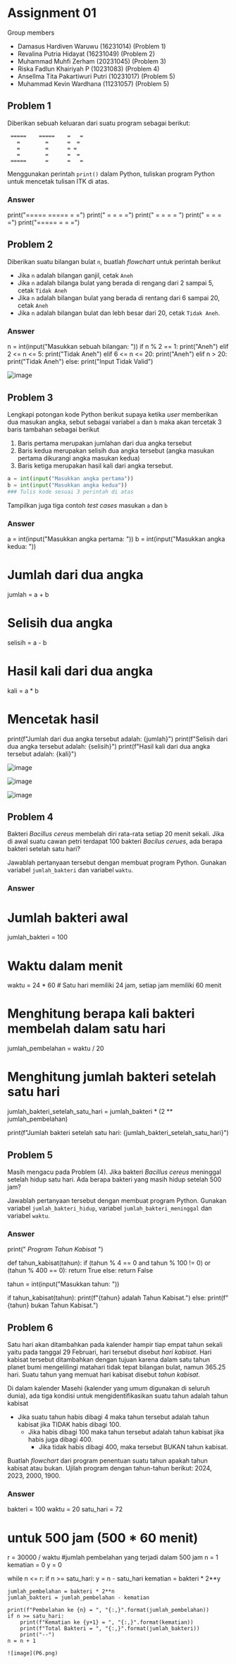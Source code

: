 # Assignment 01

Group members
- Damasus Hardiven Waruwu (16231014) (Problem 1)
- Revalina Putria Hidayat (16231049) (Problem 2)
- Muhammad Muhfi Zerham (20231045) (Problem 3)
- Riska Fadlun Khairiyah P (10231083) (Problem 4)
- Ansellma Tita Pakartiwuri Putri  (10231017) (Problem 5)
- Muhammad Kevin Wardhana (11231057) (Problem 5)

## Problem 1

Diberikan sebuah keluaran dari suatu program sebagai berikut:

```
 =====    =====    =   =
   =        =      =  =
   =        =      = = 
   =        =      =  =
 =====      =      =   =
```

Menggunakan perintah `print()` dalam Python, tuliskan program
Python untuk mencetak tulisan ITK di atas.

### Answer

print("=====    =====    =   =")
print("  =        =      =  =")
print("  =        =      = = ")
print("  =        =      =  =")
print("=====      =      =   =")

## Problem 2
Diberikan suatu bilangan bulat `n`, buatlah _flowchart_ untuk perintah berikut
- Jika `n` adalah bilangan ganjil, cetak `Aneh`
- Jika `n` adalah bilanga bulat yang berada di rengang dari 2 sampai 5,
  cetak `Tidak Aneh`
- Jika `n` adalah bilangan bulat yang berada di rentang dari 6 sampai 20,
  cetak `Aneh`
- Jika `n` adalah bilangan bulat dan lebh besar dari 20, cetak `Tidak Aneh`.

### Answer

n = int(input("Masukkan sebuah bilangan: "))
if n % 2 == 1:
    print("Aneh")
elif 2 <= n <= 5:
    print("Tidak Aneh")
elif 6 <= n <= 20:
    print("Aneh")
elif n > 20:
    print("Tidak Aneh")
else:
    print("Input Tidak Valid")

![image](P2.png)

## Problem 3
Lengkapi potongan kode Python berikut supaya ketika _user_ memberikan 
dua masukan angka, sebut sebagai variabel `a` dan `b` maka akan 
tercetak 3 baris tambahan sebagai berikut
1. Baris pertama merupakan jumlahan dari dua angka tersebut
2. Baris kedua merupakan selisih dua angka tersebut (angka masukan pertama 
   dikurangi angka masukan kedua)
3. Baris ketiga merupakan hasil kali dari angka tersebut.

```py
a = int(input("Masukkan angka pertama"))
b = int(input("Masukkan angka kedua"))
### Tulis kode sesuai 3 perintah di atas 
```

Tampilkan juga tiga contoh _test cases_ masukan `a` dan `b`

### Answer

a = int(input("Masukkan angka pertama: "))
b = int(input("Masukkan angka kedua: "))

# Jumlah dari dua angka
jumlah = a + b

# Selisih dua angka
selisih = a - b

# Hasil kali dari dua angka
kali = a * b

# Mencetak hasil
print(f"Jumlah dari dua angka tersebut adalah: {jumlah}")
print(f"Selisih dari dua angka tersebut adalah: {selisih}")
print(f"Hasil kali dari dua angka tersebut adalah: {kali}")

![image](P3_1.png)

![image](P3_2.png)

![image](P3_3.png)

## Problem 4
Bakteri _Bacillus cereus_ membelah diri rata-rata setiap 20 menit sekali.
Jika di awal suatu cawan petri terdapat 100 bakteri _Bacilus cerues_, 
ada berapa bakteri setelah satu hari?

Jawablah pertanyaan tersebut dengan membuat program Python.
Gunakan variabel `jumlah_bakteri` dan variabel `waktu`.

### Answer

# Jumlah bakteri awal 
jumlah_bakteri = 100

# Waktu dalam menit
waktu = 24 * 60  # Satu hari memiliki 24 jam, setiap jam memiliki 60 menit

# Menghitung berapa kali bakteri membelah dalam satu hari
jumlah_pembelahan = waktu / 20

# Menghitung jumlah bakteri setelah satu hari
jumlah_bakteri_setelah_satu_hari = jumlah_bakteri * (2 ** jumlah_pembelahan)

print(f"Jumlah bakteri setelah satu hari: {jumlah_bakteri_setelah_satu_hari}")

## Problem 5
Masih mengacu pada Problem (4). Jika bakteri _Bacillus cereus_ 
meninggal setelah hidup satu hari. Ada berapa bakteri 
yang masih hidup setelah 500 jam?

Jawablah pertanyaan tersebut dengan membuat program Python.
Gunakan variabel `jumlah_bakteri_hidup`, variabel `jumlah_bakteri_meninggal` dan variabel `waktu`.

### Answer

print(" *Program Tahun Kabisat* ")

def tahun_kabisat(tahun):
    if (tahun % 4 == 0 and tahun % 100 != 0) or (tahun % 400 == 0):
        return True
    else:
        return False

tahun = int(input("Masukkan tahun: "))

if tahun_kabisat(tahun):
    print(f"{tahun} adalah Tahun Kabisat.")
else:
    print(f"{tahun} bukan Tahun Kabisat.")

## Problem 6
Satu hari akan ditambahkan pada kalender hampir tiap empat tahun sekali
yaitu pada tanggal 29 Februari, hari tersebut disebut _hari kabisat_.
Hari kabisat tersebut ditambahkan dengan tujuan karena dalam satu tahun
planet bumi mengelilingi matahari tidak tepat bilangan bulat, namun
365.25 hari. Suatu tahun yang memuat hari kabisat disebut _tahun kabisat_.

Di dalam kalender Masehi (kalender yang umum digunakan di seluruh dunia),
ada tiga kondisi untuk mengidentifikasikan suatu tahun adalah tahun kabisat

- Jika suatu tahun habis dibagi 4 maka tahun tersebut
  adalah tahun kabisat jika TIDAK habis dibagi 100.
  - Jika habis dibagi 100 maka tahun tersebut adalah tahun kabisat 
    jika habis juga dibagi 400.
    - Jika tidak habis dibagi 400, maka tersebut BUKAN tahun kabisat.


Buatlah _flowchart_ dari program penentuan suatu tahun 
apakah tahun kabisat atau bukan.
Ujilah program dengan tahun-tahun berikut: 2024, 2023, 2000, 1900.

### Answer

bakteri = 100
waktu = 20
satu_hari = 72
# untuk 500 jam (500 * 60 menit)
r = 30000 / waktu #jumlah pembelahan yang terjadi dalam 500 jam
n = 1
kematian = 0
y = 0

while n <= r:
    if n >= satu_hari:
        y = n - satu_hari
        kematian = bakteri * 2**y
        
    jumlah_pembelahan = bakteri * 2**n
    jumlah_bakteri = jumlah_pembelahan - kematian
    
    print(f"Pembelahan ke {n} = ", "{:,}".format(jumlah_pembelahan))
    if n >= satu_hari:
        print(f"Kematian ke {y+1} = ", "{:,}".format(kematian))
        print(f"Total Bakteri = ", "{:,}".format(jumlah_bakteri))
        print("--")
    n = n + 1

    ![image](P6.png)
